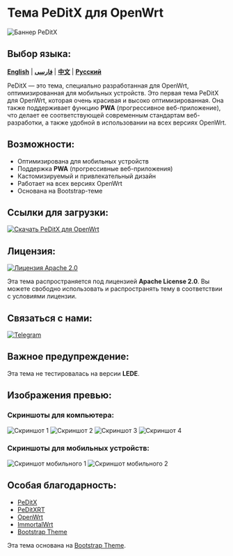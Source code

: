 # Тема PeDitX для OpenWrt

![Баннер PeDitX](https://raw.githubusercontent.com/peditx/luci-theme-peditx/refs/heads/main/luasrc/brand.png)

## Выбор языка:

[**English**](README.md) | [**فارسی**](README_fa.md) | [**中文**](README_zh.md) | [**Русский**](README_ru.md)

PeDitX — это тема, специально разработанная для OpenWrt, оптимизированная для мобильных устройств. Это первая тема PeDitX для OpenWrt, которая очень красивая и высоко оптимизированная. Она также поддерживает функцию **PWA** (прогрессивное веб-приложение), что делает ее соответствующей современным стандартам веб-разработки, а также удобной в использовании на всех версиях OpenWrt.

## Возможности:

- Оптимизирована для мобильных устройств
- Поддержка **PWA** (прогрессивные веб-приложения)
- Кастомизируемый и привлекательный дизайн
- Работает на всех версиях OpenWrt
- Основана на Bootstrap-теме

## Ссылки для загрузки:
[![Скачать PeDitX для OpenWrt](https://img.shields.io/github/downloads/peditx/luci-theme-peditx/total.svg)](https://github.com/peditx/luci-theme-peditx/releases)

## Лицензия:
[![Лицензия Apache 2.0](https://img.shields.io/badge/License-Apache%202.0-blue.svg)](https://opensource.org/licenses/Apache-2.0)

Эта тема распространяется под лицензией **Apache License 2.0**. Вы можете свободно использовать и распространять тему в соответствии с условиями лицензии.

## Связаться с нами:
[![Telegram](https://img.shields.io/badge/Telegram-Join%20Now-blue.svg)](https://t.me/peditx)

## Важное предупреждение:
Эта тема не тестировалась на версии **LEDE**.

## Изображения превью:

### Скриншоты для компьютера:
![Скриншот 1](https://raw.githubusercontent.com/peditx/luci-theme-peditx/refs/heads/main/screenshots/1.png)
![Скриншот 2](https://raw.githubusercontent.com/peditx/luci-theme-peditx/refs/heads/main/screenshots/2.png)
![Скриншот 3](https://raw.githubusercontent.com/peditx/luci-theme-peditx/refs/heads/main/screenshots/3.png)
![Скриншот 4](https://raw.githubusercontent.com/peditx/luci-theme-peditx/refs/heads/main/screenshots/4.png)

### Скриншоты для мобильных устройств:
![Скриншот мобильного 1](https://raw.githubusercontent.com/peditx/luci-theme-peditx/refs/heads/main/screenshots/m1.PNG)
![Скриншот мобильного 2](https://raw.githubusercontent.com/peditx/luci-theme-peditx/refs/heads/main/screenshots/m2.PNG)

## Особая благодарность:

- [PeDitX](https://github.com/peditx)
- [PeDitXRT](https://github.com/peditx/peditxrt)
- [OpenWrt](https://github.com/openwrt)
- [ImmortalWrt](https://github.com/immortalwrt)
- [Bootstrap Theme](https://github.com/twbs/bootstrap)

Эта тема основана на [Bootstrap Theme](https://github.com/twbs/bootstrap).
